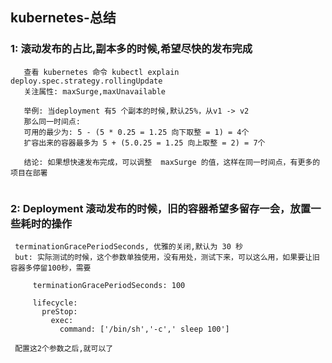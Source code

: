 ## kubernetes-总结

### 1: 滚动发布的占比,副本多的时候,希望尽快的发布完成
```
   查看 kubernetes 命令 kubectl explain deploy.spec.strategy.rollingUpdate
   关注属性: maxSurge,maxUnavailable
   
   举例: 当deployment 有5 个副本的时候,默认25%，从v1 -> v2
   那么同一时间点: 
   可用的最少为: 5 - (5 * 0.25 = 1.25 向下取整 = 1) = 4个
   扩容出来的容器最多为 5 + (5.0.25 = 1.25 向上取整 = 2) = 7个
   
   结论: 如果想快速发布完成，可以调整  maxSurge 的值，这样在同一时间点，有更多的项目在部署
   
```

### 2: Deployment 滚动发布的时候，旧的容器希望多留存一会，放置一些耗时的操作
```
 terminationGracePeriodSeconds, 优雅的关闭,默认为 30 秒
 but: 实际测试的时候，这个参数单独使用，没有用处，测试下来，可以这么用，如果要让旧容器多停留100秒，需要
  
     terminationGracePeriodSeconds: 100 

     lifecycle:
       preStop:
         exec:
           command: ['/bin/sh','-c',' sleep 100']
           
 配置这2个参数之后,就可以了           
```